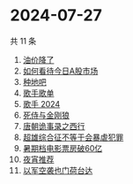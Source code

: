 # 2024-07-27

共 11 条

<!-- BEGIN -->
<!-- 最后更新时间 Sat Jul 27 2024 19:07:25 GMT+0800 (China Standard Time) -->

1. [油价降了](https://www.zhihu.com/search?q=%E6%B2%B9%E4%BB%B7%E9%99%8D%E4%BA%86)
1. [如何看待今日A股市场](https://www.zhihu.com/search?q=%E5%A6%82%E4%BD%95%E7%9C%8B%E5%BE%85%E4%BB%8A%E6%97%A5A%E8%82%A1%E5%B8%82%E5%9C%BA)
1. [种地吧](https://www.zhihu.com/search?q=%E7%A7%8D%E5%9C%B0%E5%90%A7)
1. [歌手歌单](https://www.zhihu.com/search?q=%E6%AD%8C%E6%89%8B%E6%AD%8C%E5%8D%95)
1. [歌手 2024](https://www.zhihu.com/search?q=%E6%AD%8C%E6%89%8B%202024)
1. [死侍与金刚狼](https://www.zhihu.com/search?q=%E6%AD%BB%E4%BE%8D%E4%B8%8E%E9%87%91%E5%88%9A%E7%8B%BC)
1. [唐朝诡事录之西行](https://www.zhihu.com/search?q=%E5%94%90%E6%9C%9D%E8%AF%A1%E4%BA%8B%E5%BD%95%E4%B9%8B%E8%A5%BF%E8%A1%8C)
1. [超雄综合征不等于会暴虐犯罪](https://www.zhihu.com/search?q=%E8%B6%85%E9%9B%84%E7%BB%BC%E5%90%88%E5%BE%81%E4%B8%8D%E7%AD%89%E4%BA%8E%E4%BC%9A%E6%9A%B4%E8%99%90%E7%8A%AF%E7%BD%AA)
1. [暑期档电影票房破60亿](https://www.zhihu.com/search?q=%E6%9A%91%E6%9C%9F%E6%A1%A3%E7%94%B5%E5%BD%B1%E7%A5%A8%E6%88%BF%E7%A0%B460%E4%BA%BF)
1. [夜宵推荐](https://www.zhihu.com/search?q=%E5%A4%9C%E5%AE%B5%E6%8E%A8%E8%8D%90)
1. [以军空袭也门荷台达](https://www.zhihu.com/search?q=%E4%BB%A5%E5%86%9B%E7%A9%BA%E8%A2%AD%E4%B9%9F%E9%97%A8%E8%8D%B7%E5%8F%B0%E8%BE%BE)

<!-- END -->
